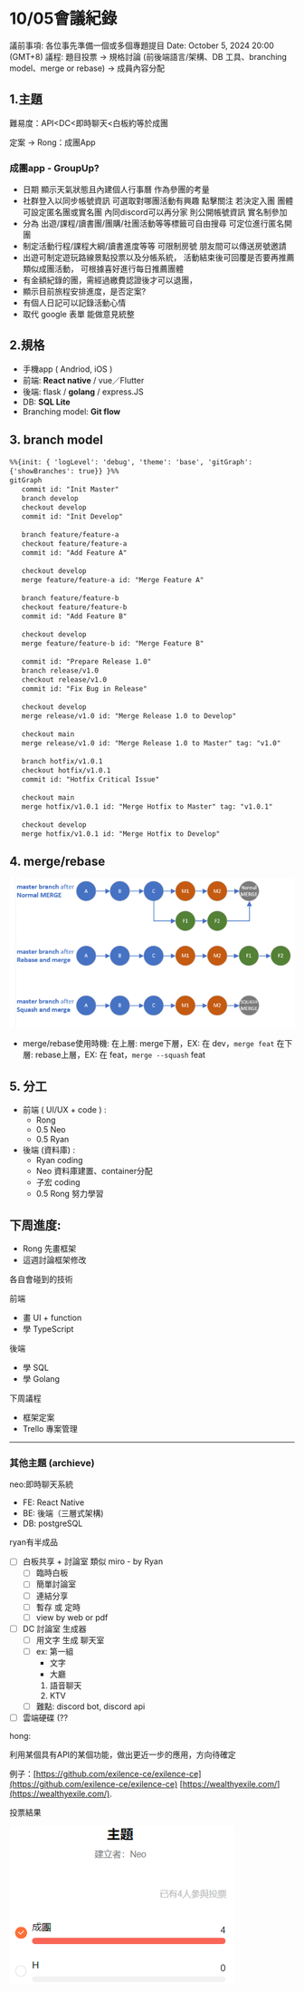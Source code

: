 # 10/05會議紀錄

議前事項: 各位事先準備一個或多個專題提目
Date: October 5, 2024 20:00 (GMT+8)
議程: 題目投票 
→ 規格討論 (前後端語言/架構、DB 工具、branching model、merge or rebase) 
→ 成員內容分配

## 1.主題

難易度：API<DC<即時聊天<白板約等於成團

定案 → Rong：成團App 

### 成團app - GroupUp?

- 日期 顯示天氣狀態且內建個人行事曆 作為參團的考量
- 社群登入以同步帳號資訊
可選取對哪團活動有興趣 點擊關注
若決定入團 團體可設定匿名團或實名團
內同discord可以再分家
則公開帳號資訊 實名制參加
- 分為 出遊/課程/讀書團/團購/社團活動等等標籤可自由搜尋
可定位進行匿名開團
- 制定活動行程/課程大綱/讀書進度等等
可限制房號 朋友間可以傳送房號邀請
- 出遊可制定遊玩路線景點投票以及分帳系統，
活動結束後可回覆是否要再推薦類似成團活動，
可根據喜好進行每日推薦團體
- 有金額紀錄的團，需經過繳費認證後才可以退團，
- 顯示目前旅程安排進度，是否定案?
- 有個人日記可以記錄活動心情
- 取代 google 表單 能做意見統整

## 2.規格

- 手機app ( Andriod, iOS )
- 前端: **React native** / vue／Flutter
- 後端: flask / **golang** / express.JS
- DB: **SQL Lite**
- Branching model: **Git flow**

## 3. branch model

```mermaid
%%{init: { 'logLevel': 'debug', 'theme': 'base', 'gitGraph': {'showBranches': true}} }%%
gitGraph
   commit id: "Init Master"
   branch develop
   checkout develop
   commit id: "Init Develop"
   
   branch feature/feature-a
   checkout feature/feature-a
   commit id: "Add Feature A"

   checkout develop
   merge feature/feature-a id: "Merge Feature A"
   
   branch feature/feature-b
   checkout feature/feature-b
   commit id: "Add Feature B"
   
   checkout develop
   merge feature/feature-b id: "Merge Feature B"
   
   commit id: "Prepare Release 1.0"
   branch release/v1.0
   checkout release/v1.0
   commit id: "Fix Bug in Release"
   
   checkout develop
   merge release/v1.0 id: "Merge Release 1.0 to Develop"
   
   checkout main
   merge release/v1.0 id: "Merge Release 1.0 to Master" tag: "v1.0"
   
   branch hotfix/v1.0.1
   checkout hotfix/v1.0.1
   commit id: "Hotfix Critical Issue"
   
   checkout main
   merge hotfix/v1.0.1 id: "Merge Hotfix to Master" tag: "v1.0.1"
   
   checkout develop
   merge hotfix/v1.0.1 id: "Merge Hotfix to Develop"

```

## 4. merge/rebase

![assets/images/image.png](assets/images/image.png)

- merge/rebase使用時機:
在上層: merge下層，EX: 在 dev，`merge feat`
在下層: rebase上層，EX: 在 feat，`merge --squash` feat

## 5. 分工

- 前端 ( UI/UX + code ) :
    - Rong
    - 0.5 Neo
    - 0.5 Ryan
- 後端 (資料庫) :
    - Ryan coding
    - Neo 資料庫建置、container分配
    - 子宏 coding
    - 0.5 Rong 努力學習

## 下周進度:

- Rong 先畫框架
- 這週討論框架修改

各自會碰到的技術

前端

- 畫 UI + function
- 學 TypeScript

後端

- 學 SQL
- 學 Golang

下周議程

- 框架定案
- Trello 專案管理

---

### 其他主題 (archieve)

neo:即時聊天系統

- FE: React Native
- BE: 後端（三層式架構)
- DB: postgreSQL

ryan有半成品

- [ ]  白板共享 + 討論室 類似 miro  - by Ryan
    - [ ]  臨時白板
    - [ ]  簡單討論室
    - [ ]  連結分享
    - [ ]  暫存 或 定時
    - [ ]  view by web or pdf
- [ ]  DC 討論室 生成器
    - [ ]  用文字 生成 聊天室
    - [ ]  ex: 第一組
        - 文字
        - 大廳
        1. 語音聊天
        2. KTV
    - [ ]  難點: discord bot, discord api
- [ ]  雲端硬碟 (??

hong:

利用某個具有API的某個功能，做出更近一步的應用，方向待確定

例子：[https://github.com/exilence-ce/exilence-ce](https://github.com/exilence-ce/exilence-ce)
[https://wealthyexile.com/](https://wealthyexile.com/).  

投票結果

![assets/images/image1.png](assets/images/image1.png)
